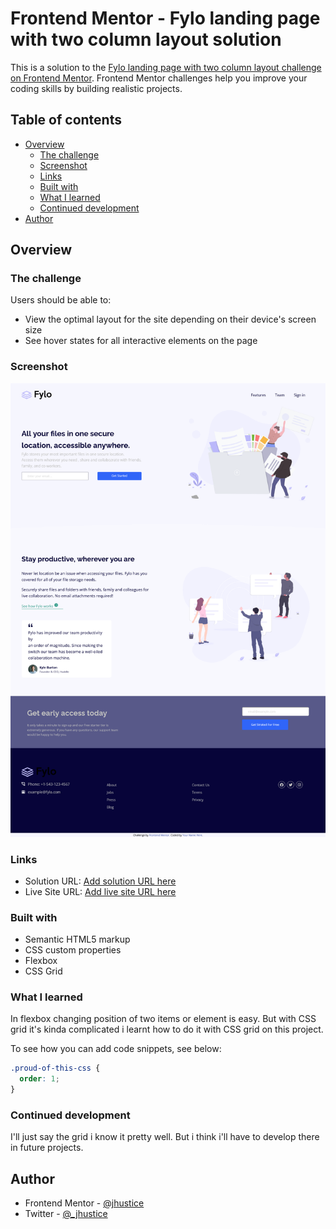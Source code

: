 # Frontend Mentor - Fylo landing page with two column layout solution

This is a solution to the [Fylo landing page with two column layout challenge on Frontend Mentor](https://www.frontendmentor.io/challenges/fylo-landing-page-with-two-column-layout-5ca5ef041e82137ec91a50f5). Frontend Mentor challenges help you improve your coding skills by building realistic projects. 

## Table of contents

- [Overview](#overview)
  - [The challenge](#the-challenge)
  - [Screenshot](#screenshot)
  - [Links](#links)
  - [Built with](#built-with)
  - [What I learned](#what-i-learned)
  - [Continued development](#continued-development)
- [Author](#author)



## Overview

### The challenge

Users should be able to:

- View the optimal layout for the site depending on their device's screen size
- See hover states for all interactive elements on the page

### Screenshot

![](./img/screenshot.png)

### Links

- Solution URL: [Add solution URL here](https://your-solution-url.com)
- Live Site URL: [Add live site URL here](https://your-live-site-url.com)


### Built with

- Semantic HTML5 markup
- CSS custom properties
- Flexbox
- CSS Grid

### What I learned

In flexbox changing position of two items or element is easy. But with CSS grid it's kinda complicated i learnt how to do it with CSS grid on this project.

To see how you can add code snippets, see below:

```css
.proud-of-this-css {
  order: 1;
}
```

### Continued development

I'll just say the grid i know it pretty well. But i think i'll have to develop there in future projects.

## Author

- Frontend Mentor - [@jhustice](https://www.frontendmentor.io/profile/jhustice)
- Twitter - [@_jhustice](https://www.twitter.com/_jhustice)

